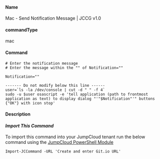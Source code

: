 #### Name

Mac - Send Notification Message | JCCG v1.0

#### commandType

mac

#### Command

```
# Enter the notification message
# Enter the message within the "" of Notification=""

Notification=""

------- Do not modify below this line ------
user=`ls -la /dev/console | cut -d " " -f 4`
sudo -u $user osascript -e 'tell application (path to frontmost application as text) to display dialog "'"$Notification"'" buttons {"OK"} with icon stop'
```

#### Description


#### *Import This Command*

To import this command into your JumpCloud tenant run the below command using the [JumpCloud PowerShell Module](https://github.com/TheJumpCloud/support/wiki/Installing-the-JumpCloud-PowerShell-Module)

```
Import-JCCommand -URL 'Create and enter Git.io URL'
```
